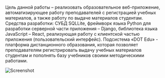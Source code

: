 Цель данной работы – реализовать образовательное веб-приложение, автоматизирующее работу преподавателей с регистрацией учебных материалов,
а также работу по выдаче материалов студентам. 
Средства разработки: СУБД SQLLite, фреймворк языка Python для разработки серверной части приложения – Django, библиотека языка JavaScript – React,
реализующая работу с клиентской частью приложения (пользовательский интерфейс). 
Подсистема «DOT Edu» - платформа дистанционного образования, которая позволяет преподавателям регистрировать выдачу учебных материалов студентам
и пополнять базу учебников своими методическими работами. 

![Screenshot](1.png)
